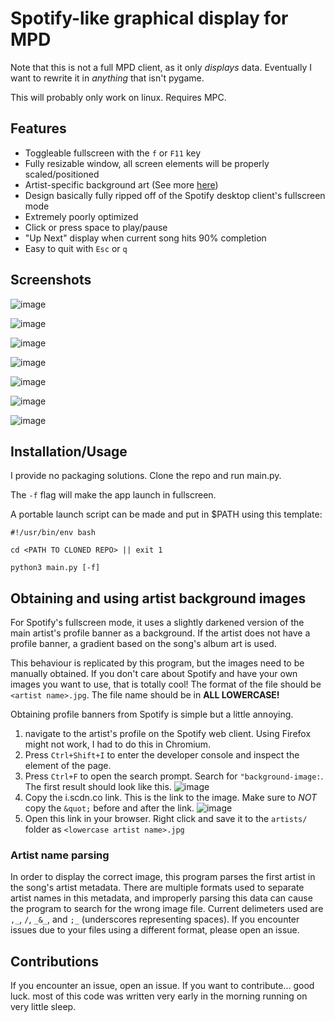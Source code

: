 # Spotify-like graphical display for MPD

Note that this is not a full MPD client, as it only *displays* data.
Eventually I want to rewrite it in *anything* that isn't pygame.

This will probably only work on linux.
Requires MPC.

## Features
- Toggleable fullscreen with the `f` or `F11` key
- Fully resizable window, all screen elements will be properly scaled/positioned
- Artist-specific background art (See more [here](https://github.com/allylikesu/mpd-display#obtaining-and-using-artist-background-images))
- Design basically fully ripped off of the Spotify desktop client's fullscreen mode
- Extremely poorly optimized
- Click or press space to play/pause
- "Up Next" display when current song hits 90% completion
- Easy to quit with `Esc` or `q`

## Screenshots
![image](img/1.png)

![image](img/2.png)

![image](img/3.png)

![image](img/4.png)

![image](img/5.png)

![image](img/6.png)

![image](img/7.png)

## Installation/Usage
I provide no packaging solutions. Clone the repo and run main.py.

The `-f` flag will make the app launch in fullscreen.

A portable launch script can be made and put in $PATH using this template:
```
#!/usr/bin/env bash

cd <PATH TO CLONED REPO> || exit 1

python3 main.py [-f]
```

## Obtaining and using artist background images
For Spotify's fullscreen mode, it uses a slightly darkened version of the main artist's profile banner as a background.
If the artist does not have a profile banner, a gradient based on the song's album art is used.

This behaviour is replicated by this program, but the images need to be manually obtained.
If you don't care about Spotify and have your own images you want to use, that is totally cool!
The format of the file should be `<artist name>.jpg`.
The file name should be in **ALL LOWERCASE!**

Obtaining profile banners from Spotify is simple but a little annoying. 
1. navigate to the artist's profile on the Spotify web client. Using Firefox might not work, I had to do this in Chromium.
2. Press `Ctrl+Shift+I` to enter the developer console and inspect the element of the page.
3. Press `Ctrl+F` to open the search prompt. Search for `"background-image:`. The first result should look like this.
![image](img/background.png)
4. Copy the i.scdn.co link. This is the link to the image. Make sure to *NOT* copy the `&quot;` before and after the link.
![image](img/background2.png)
5. Open this link in your browser. Right click and save it to the `artists/` folder as `<lowercase artist name>.jpg`

### Artist name parsing
In order to display the correct image, this program parses the first artist in the song's artist metadata. There are multiple formats used to separate artist names in this metadata, and improperly parsing this data can cause the program to search for the wrong image file. Current delimeters used are `,_`, `/`, `_&_`, and `;_` (underscores representing spaces). If you encounter issues due to your files using a different format, please open an issue.

## Contributions
If you encounter an issue, open an issue. If you want to contribute... good luck. most of this code was written very early in the morning running on very little sleep.
